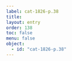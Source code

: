 ```yaml
---
label: cat-1826-p.38
title: 
layout: entry
order: 138
toc: false
menu: false
object:
  - id: "cat-1826-p.38"
---
```

